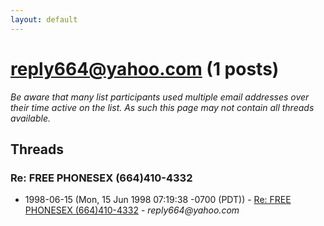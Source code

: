 ```yaml
---
layout: default
---
```


# reply664@yahoo.com (1 posts)

_Be aware that many list participants used multiple email addresses over their time active on the list. As such this page may not contain all threads available._

## Threads

### Re: FREE PHONESEX (664)410-4332
+ 1998-06-15 (Mon, 15 Jun 1998 07:19:38 -0700 (PDT)) - [Re: FREE PHONESEX (664)410-4332](/archive/1998/06/7e61ffa36c61d153d043a6163d53682f2a05ae68ba2ba7fb3a51a5cc455514fe) - _reply664@yahoo.com_

